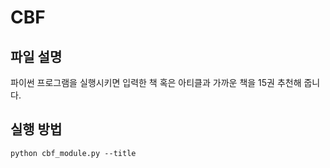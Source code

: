 # CBF
## 파일 설명
파이썬 프로그램을 실행시키면 입력한 책 혹은 아티클과 가까운 책을 15권 추천해 줍니다.

## 실행 방법
<code>python cbf_module.py --title </code>
